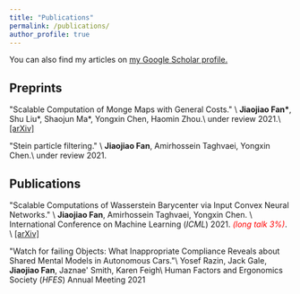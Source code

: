```yaml
---
title: "Publications"
permalink: /publications/
author_profile: true
---
```


You can also find my articles on <u><a href="https://scholar.google.com/citations?user=zse9JEwAAAAJ&hl=en">my Google Scholar profile</a>.</u>

## Preprints

"Scalable Computation of Monge Maps with General Costs." \\
**Jiaojiao Fan\***, Shu Liu\*, Shaojun Ma\*, Yongxin Chen, Haomin Zhou.\\
under review 2021.\\
[[arXiv]](https://arxiv.org/abs/2106.03812)

"Stein particle filtering." \\
**Jiaojiao Fan**, Amirhossein Taghvaei, Yongxin Chen.\\
under review 2021.

## Publications

"Scalable Computations of Wasserstein Barycenter via Input Convex Neural Networks." \\
**Jiaojiao Fan**, Amirhossein Taghvaei, Yongxin Chen. \\
International Conference on Machine Learning (_ICML_) 2021. <span style="color:red">_(long talk 3%)_</span>. \\
[[arXiv]](https://arxiv.org/abs/2007.04462)

"Watch for failing Objects: What Inappropriate Compliance Reveals about Shared Mental Models in Autonomous Cars."\\
Yosef Razin, Jack Gale, **Jiaojiao Fan**, Jaznae' Smith, Karen Feigh\\
Human Factors and Ergonomics Society (_HFES_) Annual Meeting 2021

<!-- ## Non-peer reviewed academic content

_[Tutorial]_ **Claire Duvallet**. "[Updating your qiime2 plugin](https://dev.qiime2.org/latest/tutorials/updating-plugin/)." _QIIME 2 developer docs._ (2019).

_[Blog post]_ **Claire Duvallet**. "[Scientific discovery from a clinical study: surprises from the lung and stomach microbiomes.](https://go.nature.com/30rx4VZ)" _Nature Microbiology Community Forum._ May 2019.

_[Tutorial]_ **Claire Duvallet** and Mehrbod Estaki. "[QIIME 2 for Experienced Microbiome Researchers](https://docs.qiime2.org/2018.11/tutorials/qiime2-for-experienced-microbiome-researchers/)." _QIIME 2 docs._ (2018).

_[Tutorial]_ **Claire Duvallet**. "[Developing a plug-in for dummies](https://dev.qiime2.org/latest/tutorials/first-plugin-tutorial/)." _QIIME 2 developer docs._ (2018).

_[Tutorial]_ **Claire Duvallet**. "[Publishing your plugin on conda](https://dev.qiime2.org/latest/tutorials/conda-tutorial/)." _QIIME 2 developer docs._ (2018).

_[Blog post]_ **Claire Duvallet**. "[Fuzzy zeros in percentile normalization method to correct for batch effects](https://microbe.net/2018/06/04/fuzzy-zeros-in-percentile-normalization-method-to-correct-for-batch-effects/)." _microBEnet: the microbiology of the Built Environment network._ June 2018.

_[Blog post]_ **Claire Duvallet**. "[Beyond dysbiosis: disease-specific and shared microbiome responses to disease.](http://go.nature.com/2As9meL)" _Nature Microbiology Community Forum._ December 2017.

_[Dataset]_ **Claire Duvallet**, Sean M. Gibbons, Thomas Gurry, Rafael A. Irizarry, and Eric J. Alm. (2017). MicrobiomeHD: the human gut microbiome in health and disease. _Zenodo_. doi: [10.5281/zenodo.797943](https://doi.org/10.5281/zenodo.797943)

## Software

**Percentile normalization**
Correcting batch effects in case-control microbiome studies. (_Gibbons et al., 2018_)

- Python implementation: [seangibbons/percentile_normalization](https://github.com/seangibbons/percentile_normalization) _(contributor)_
- [QIIME 2](https://qiime2.org/) plugin: [cduvallet/q2-perc-norm](https://github.com/cduvallet/q2-perc-norm) _(developer)_

**Distribution-based OTU calling**
New implementation of Preheim _et al._'s distribution-based OTU clustering algorithm. (_Preheim et al., 2013_; _Olesen et al., 2017_).

- Python implementation: [swo/dbotu3](https://github.com/swo/dbotu3) _(contributor)_
- [QIIME 2](https://qiime2.org/) plugin: [cduvallet/q2-dbotu](https://github.com/cduvallet/q2-dbotu) _(developer)_

**Amplicon sequencing pipeline**
End-to-end pipeline to process 16S data.

- Python: [thomasgurry/amplicon_sequencing_pipeline](https://github.com/thomasgurry/amplicon_sequencing_pipeline) _(co-developer)_

**Match HMDB**
Script to match mz's to the HMDB database.

- Python: [cduvallet/match_hmdb](https://github.com/cduvallet/match_hmdb) _(developer)_

## Other

_[Blog post]_ **Claire Duvallet**. "[A Well-Kept Secret for Finding a Job post-PhD](https://gradadmissions.mit.edu/blog/well-kept-secret-finding-job-post-phd)." _MIT Graduate Admissions blog_ (2020).

_[Blog post]_ **Claire Duvallet**. "[Learning to Engage in Deep Conversations](https://gradadmissions.mit.edu/blog/learning-engage-deep-conversations)." _MIT Graduate Admissions blog_ (2018).

_[Resource]_ **Claire Duvallet** and Monika Avello. "[Graduate student support resources flowchart.](/files/2018-04-01-Grad-Support-Flowchart-MIT-Digital.pdf)" I and another student on [iREFS](http://refs.mit.edu/irefs/) created this flowchart to help graduate students find support at MIT. -->
